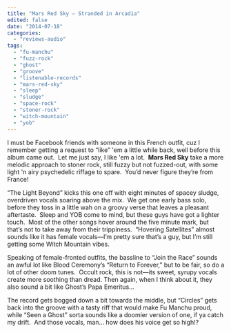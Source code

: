 ```yaml
---
title: "Mars Red Sky – Stranded in Arcadia"
edited: false
date: "2014-07-18"
categories:
  - "reviews-audio"
tags:
  - "fu-manchu"
  - "fuzz-rock"
  - "ghost"
  - "groove"
  - "listenable-records"
  - "mars-red-sky"
  - "sleep"
  - "sludge"
  - "space-rock"
  - "stoner-rock"
  - "witch-mountain"
  - "yob"
---
```


I must be Facebook friends with someone in this French outfit, cuz I remember getting a request to “like” 'em a little while back, well before this album came out.  Let me just say, I like 'em a lot.  **Mars Red Sky** take a more melodic approach to stoner rock, still fuzzy but not fuzzed-out, with some light 'n airy psychedelic riffage to spare.  You’d never figure they’re from France!

“The Light Beyond” kicks this one off with eight minutes of spacey sludge, overdriven vocals soaring above the mix.  We get one early bass solo, before they toss in a little wah on a groovy verse that leaves a pleasant aftertaste.  Sleep and YOB come to mind, but these guys have got a lighter touch.  Most of the other songs hover around the five minute mark, but that’s not to take away from their trippiness.  “Hovering Satellites” almost sounds like it has female vocals—I’m pretty sure that’s a guy, but I’m still getting some Witch Mountain vibes.

Speaking of female-fronted outfits, the bassline to “Join the Race” sounds an awful lot like Blood Ceremony’s “Return to Forever,” but to be fair, so do a lot of other doom tunes.  Occult rock, this is not—its sweet, syrupy vocals create more soothing than dread. Then again, when I think about it, they also sound a bit like Ghost’s Papa Emeritus…

The record gets bogged down a bit towards the middle, but “Circles” gets back into the groove with a tasty riff that would make Fu Manchu proud, while “Seen a Ghost” sorta sounds like a doomier version of one, if ya catch my drift.  And those vocals, man… how does his voice get so high!?
